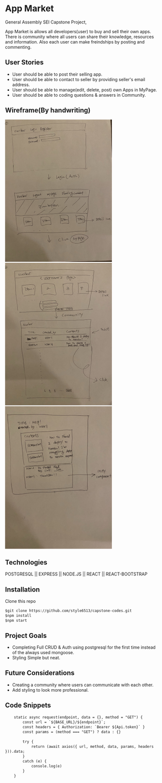 # App Market
General Assembly SEI Capstone Project,

App Market is allows all developers(user) to buy and sell their own apps. There is community where all users can share their knowledge, resources and information. Also each user can make freindships by posting and commenting.

## User Stories
- User should be able to post their selling app.
- User should be able to contact to seller by providing seller's email address.
- User should be able to manage(edit, delete, post) own Apps in MyPage.
- User should be able to coding questions & answers in Community.

## Wireframe(By handwriting)
<img width="350" src="./frontend/readme_img/readme1.jpeg">

<img width="350" src="./frontend/readme_img/readme2.jpeg">

<img width="350" src="./frontend/readme_img/readme3.jpeg">

## Technologies
POSTGRESQL || EXPRESS || NODE.JS || REACT || REACT-BOOTSTRAP

## Installation
Clone this repo
```
$git clone https://github.com/style6513/capstone-codes.git
$npm install
$npm start
```

## Project Goals
- Completing Full CRUD & Auth using postgresql for the first time instead of the always used mongoose.
- Styling Simple but neat.

## Future Considerations
- Creating a community where users can communicate with each other.
- Add styling to look more professional.

## Code Snippets
```
    static async request(endpoint, data = {}, method = "GET") {
        const url = `${BASE_URL}/${endpoint}`;
        const headers = { Authorization: `Bearer ${Api.token}` }
        const params = (method === "GET") ? data : {}

        try {
            return (await axios({ url, method, data, params, headers })).data;
        }
        catch (e) {
            console.log(e)
        }
    }
```
